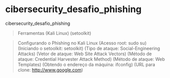 # cibersecurity_desafio_phishing
cibersecurity_desafio_phishing

> Ferramentas
(Kali Linux)
(setoolkit)

> Configurando o Phishing no Kali Linux
(Acesso root: sudo su)
(Iniciando o setoolkit: setoolkit)
(Tipo de ataque: Social-Engineering Attacks)
(Vetor de ataque: Web Site Attack Vectors)
(Método de ataque: Credential Harvester Attack Method)
(Método de ataque: Web Templates)
(Obtendo o endereço da máquina: ifconfig)
(URL para clone: http://www.google.com)
